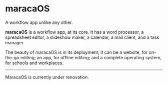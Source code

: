 # maracaOS
A workflow app unlike any other.

**maracaOS** is a workflow app, at its core. It has a word processor, a spreadsheet editor, a slideshow maker, a calendar, a mail client, and a task manager.

The beauty of maracaOS is in its deployment; it can be a website, for on-the-go editing; an app, for offline editing; and a complete operating system, for schools and workplaces.

***

MaracaOS is currently under renovation.

